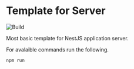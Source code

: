 # Template for Server

![Build](https://github.com/creaux/tpl-nest/workflows/Build/badge.svg?branch=master)

Most basic template for NestJS application server.

For avalaible commands run the following.

`npm run`